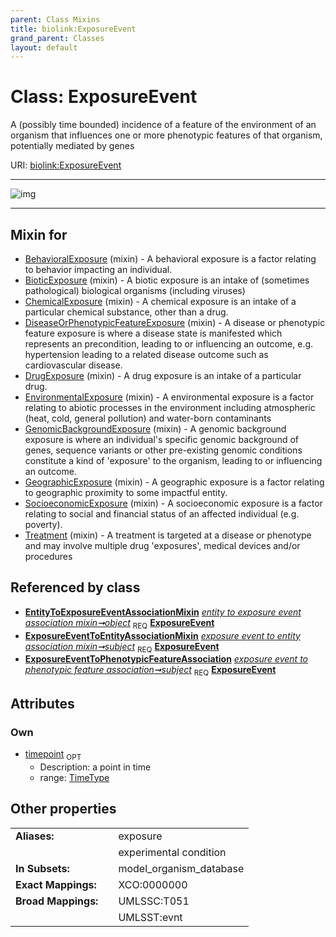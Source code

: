 ```yaml
---
parent: Class Mixins
title: biolink:ExposureEvent
grand_parent: Classes
layout: default
---
```


# Class: ExposureEvent


A (possibly time bounded) incidence of a feature of the environment of an organism that influences one or more phenotypic features of that organism, potentially mediated by genes

URI: [biolink:ExposureEvent](https://w3id.org/biolink/vocab/ExposureEvent)


---

![img](http://yuml.me/diagram/nofunky;dir:TB/class/[ExposureEventToPhenotypicFeatureAssociation],[ExposureEventToEntityAssociationMixin],[EntityToExposureEventAssociationMixin]++-%20object%201..1%3E[ExposureEvent%7Ctimepoint:time_type%20%3F],[ExposureEventToEntityAssociationMixin]++-%20subject%201..1%3E[ExposureEvent],[ExposureEventToPhenotypicFeatureAssociation]++-%20subject%201..1%3E[ExposureEvent],[Treatment]uses%20-.-%3E[ExposureEvent],[SocioeconomicExposure]uses%20-.-%3E[ExposureEvent],[GeographicExposure]uses%20-.-%3E[ExposureEvent],[GenomicBackgroundExposure]uses%20-.-%3E[ExposureEvent],[EnvironmentalExposure]uses%20-.-%3E[ExposureEvent],[DrugExposure]uses%20-.-%3E[ExposureEvent],[DiseaseOrPhenotypicFeatureExposure]uses%20-.-%3E[ExposureEvent],[ChemicalExposure]uses%20-.-%3E[ExposureEvent],[BioticExposure]uses%20-.-%3E[ExposureEvent],[BehavioralExposure]uses%20-.-%3E[ExposureEvent],[Treatment],[SocioeconomicExposure],[GeographicExposure],[GenomicBackgroundExposure],[EnvironmentalExposure],[EntityToExposureEventAssociationMixin],[DrugExposure],[DiseaseOrPhenotypicFeatureExposure],[ChemicalExposure],[BioticExposure],[BehavioralExposure])

---


## Mixin for

 * [BehavioralExposure](BehavioralExposure.md) (mixin)  - A behavioral exposure is a factor relating to behavior impacting an individual.
 * [BioticExposure](BioticExposure.md) (mixin)  - A biotic exposure is an intake of (sometimes pathological) biological organisms (including viruses)
 * [ChemicalExposure](ChemicalExposure.md) (mixin)  - A chemical exposure is an intake of a particular chemical substance, other than a drug.
 * [DiseaseOrPhenotypicFeatureExposure](DiseaseOrPhenotypicFeatureExposure.md) (mixin)  - A disease or phenotypic feature exposure is where a disease state is manifested which represents an precondition, leading to or influencing an outcome, e.g. hypertension leading to a related disease outcome such as cardiovascular disease.
 * [DrugExposure](DrugExposure.md) (mixin)  - A drug exposure is an intake of a particular drug.
 * [EnvironmentalExposure](EnvironmentalExposure.md) (mixin)  - A environmental exposure is a factor relating to abiotic processes in the environment including atmospheric (heat, cold, general pollution) and water-born contaminants
 * [GenomicBackgroundExposure](GenomicBackgroundExposure.md) (mixin)  - A genomic background exposure is where an individual's specific genomic background of genes, sequence variants or other pre-existing genomic conditions constitute a kind of 'exposure' to the organism, leading to or influencing an outcome.
 * [GeographicExposure](GeographicExposure.md) (mixin)  - A geographic exposure is a factor relating to geographic proximity to some impactful entity.
 * [SocioeconomicExposure](SocioeconomicExposure.md) (mixin)  - A socioeconomic exposure is a factor relating to social and financial status of an affected individual (e.g. poverty).
 * [Treatment](Treatment.md) (mixin)  - A treatment is targeted at a disease or phenotype and may involve multiple drug 'exposures', medical devices and/or procedures

## Referenced by class

 *  **[EntityToExposureEventAssociationMixin](EntityToExposureEventAssociationMixin.md)** *[entity to exposure event association mixin➞object](entity_to_exposure_event_association_mixin_object.md)*  <sub>REQ</sub>  **[ExposureEvent](ExposureEvent.md)**
 *  **[ExposureEventToEntityAssociationMixin](ExposureEventToEntityAssociationMixin.md)** *[exposure event to entity association mixin➞subject](exposure_event_to_entity_association_mixin_subject.md)*  <sub>REQ</sub>  **[ExposureEvent](ExposureEvent.md)**
 *  **[ExposureEventToPhenotypicFeatureAssociation](ExposureEventToPhenotypicFeatureAssociation.md)** *[exposure event to phenotypic feature association➞subject](exposure_event_to_phenotypic_feature_association_subject.md)*  <sub>REQ</sub>  **[ExposureEvent](ExposureEvent.md)**

## Attributes


### Own

 * [timepoint](timepoint.md)  <sub>OPT</sub>
    * Description: a point in time
    * range: [TimeType](types/TimeType.md)

## Other properties

|  |  |  |
| --- | --- | --- |
| **Aliases:** | | exposure |
|  | | experimental condition |
| **In Subsets:** | | model_organism_database |
| **Exact Mappings:** | | XCO:0000000 |
| **Broad Mappings:** | | UMLSSC:T051 |
|  | | UMLSST:evnt |

